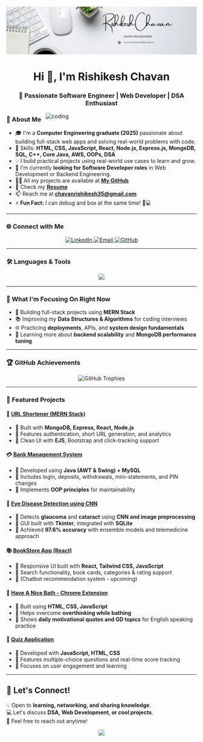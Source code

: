 ![banner](https://github.com/githubrishi321/githubrishi321/blob/main/White%20and%20Black%20Simple%20Marketing%20LinkedIn%20Banner.png)

<h1 align="center">Hi 👋, I'm Rishikesh Chavan</h1>
<h3 align="center">🚀 Passionate Software Engineer | Web Developer | DSA Enthusiast</h3>

<img align="right" alt="coding" width="400" src="https://user-images.githubusercontent.com/55389276/140866485-8fb1c876-9a8f-4d6a-98dc-08c4981eaf70.gif">

### 🚀 About Me
- 🎓 I'm a **Computer Engineering graduate (2025)** passionate about building full-stack web apps and solving real-world problems with code.
- 🧠 Skills: **HTML, CSS, JavaScript, React, Node.js, Express.js, MongoDB, SQL, C++, Core Java, AWS, OOPs, DSA**
- 💡 I build practical projects using real-world use cases to learn and grow.
- 👀 I'm currently **looking for Software Developer roles** in Web Development or Backend Engineering.
- 👨‍💻 All my projects are available at **[My GitHub](https://github.com/githubrishi321)**
- 📄 Check my **[Resume](https://drive.google.com/file/d/1euow4wUrRrc3QvYRhjJYJJQjJg6FUtMD/view?usp=drive_link)**
- 📫 Reach me at **chavanrishikesh35@gmail.com**
- ⚡ **Fun Fact:** I can debug and box at the same time! 🥊💻

---

### 🌐 Connect with Me  
<p align="center">
  <a href="https://www.linkedin.com/in/rishikesh-c-461178197" target="_blank">
    <img src="https://img.shields.io/badge/LinkedIn-0077B5.svg?style=for-the-badge&logo=linkedin&logoColor=white" alt="LinkedIn"/>
  </a>
  <a href="mailto:chavanrishikesh35@gmail.com">
    <img src="https://img.shields.io/badge/Email-D14836.svg?style=for-the-badge&logo=gmail&logoColor=white" alt="Email"/>
  </a>
  <a href="https://github.com/githubrishi321">
    <img src="https://img.shields.io/badge/GitHub-100000.svg?style=for-the-badge&logo=github&logoColor=white" alt="GitHub"/>
  </a>
</p>

---

### 🛠️ Languages & Tools  
<p align="center">
  <img src="https://skillicons.dev/icons?i=html,css,javascript,react,nodejs,express,mongodb,mysql,cpp,java,aws" />
</p>

---

### 🚧 What I'm Focusing On Right Now
- 🚀 Building full-stack projects using **MERN Stack**
- 📚 Improving my **Data Structures & Algorithms** for coding interviews
- 🌐 Practicing **deployments**, APIs, and **system design fundamentals**
- 🧩 Learning more about **backend scalability** and **MongoDB performance tuning**

---

### 🏆 GitHub Achievements  
<p align="center">
  <img src="https://github-profile-trophy.vercel.app/?username=githubrishi321&theme=darkhub&no-bg=true&no-frame=true" alt="GitHub Trophies" />
</p>

---

### 📌 Featured Projects  

#### 🔗 [URL Shortener (MERN Stack)](https://github.com/githubrishi321/URL-Shorter)
- 🔹 Built with **MongoDB, Express, React, Node.js**
- 🔹 Features authentication, short URL generation, and analytics
- 🔹 Clean UI with **EJS**, Bootstrap and click-tracking support

#### 💳 [Bank Management System](https://github.com/githubrishi321/bank-management)
- 🔹 Developed using **Java (AWT & Swing) + MySQL**
- 🔹 Includes login, deposits, withdrawals, mini-statements, and PIN changes
- 🔹 Implements **OOP principles** for maintainability

#### 🧠 [Eye Disease Detection using CNN](https://github.com/githubrishi321/Eye-Disease-Detection)
- 🔹 Detects **glaucoma** and **cataract** using **CNN and image preprocessing**
- 🔹 GUI built with **Tkinter**, integrated with **SQLite**
- 🔹 Achieved **97.6% accuracy** with ensemble models and telemedicine approach

#### 📚 [BookStore App (React)](https://github.com/githubrishi321/BookStore)
- 🔹 Responsive UI built with **React, Tailwind CSS, JavaScript**
- 🔹 Search functionality, book cards, categories & rating support
- 🔹 (Chatbot recommendation system - upcoming)

#### 🛁 [Have A Nice Bath - Chrome Extension](https://github.com/githubrishi321/haveanicebath)
- 🔹 Built using **HTML, CSS, JavaScript**
- 🔹 Helps overcome **overthinking while bathing**
- 🔹 Shows **daily motivational quotes and GD topics** for English speaking practice

#### 📝 [Quiz Application](https://github.com/githubrishi321/quiz-app)
- 🔹 Developed with **JavaScript, HTML, CSS**
- 🔹 Features multiple-choice questions and real-time score tracking
- 🔹 Focuses on user engagement and learning

---

## 💬 Let's Connect!  
💡 Open to **learning, networking, and sharing knowledge**.  
💻 Let's discuss **DSA, Web Development, or cool projects**.  
📩 Feel free to reach out anytime!  

<p align="center">
  <img src="https://media.tenor.com/2uyENRmiUt0AAAAC/coding.gif" width="400" />
</p>
